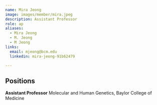 ```yaml
---
name: Mira Jeong
image: images/member/mira.jpeg
description: Assistant Professor
role: ap
aliases:
  - Mira Jeong
  - M. Jeong
  - M Jeong
links:
  email: mjeong@bcm.edu
  linkedin: mira-jeong-91b62479

---
```


## Positions
<b>Assistant Professor</b>   Molecular and Human Genetics, Baylor College of Medicine<br>
